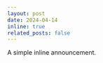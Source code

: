 ```yaml
---
layout: post
date: 2024-04-14
inline: true
related_posts: false
---
```


A simple inline announcement.
